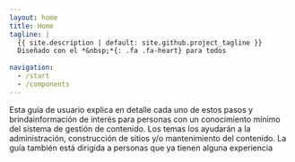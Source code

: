 ```yaml
---
layout: home
title: Home
tagline: |
  {{ site.description | default: site.github.project_tagline }}
  Diseñado con el *&nbsp;*{: .fa .fa-heart} para todos
  
navigation:
  - /start
  - /components
---
```


Esta guía de usuario explica en detalle cada uno de estos pasos y brindainformación de interés para personas con un conocimiento mínimo del sistema de gestión de contenido. 
Los temas los ayudarán a la administración, construcción de sitios y/o mantenimiento del contenido. La guía también está dirigida a personas que ya tienen alguna experiencia

